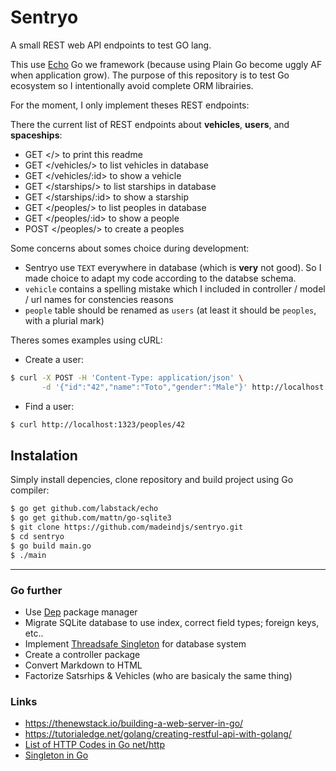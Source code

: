 # Sentryo

A small REST web API endpoints to test GO lang.

This use [Echo](https://echo.labstack.com/) Go we framework (because using Plain
Go become uggly AF when application grow). The purpose of this repository is to
test Go ecosystem so I intentionally avoid complete ORM librairies.

For the moment, I only implement theses REST endpoints:

There the current list of REST endpoints about **vehicles**, **users**, and
**spaceships**:

- GET </> to print this readme
- GET </vehicles/> to list vehicles in database
- GET </vehicles/:id> to show a vehicle
- GET </starships/> to list starships in database
- GET </starships/:id> to show a starship
- GET </peoples/> to list peoples in database
- GET </peoples/:id> to show a people
- POST </peoples/> to create a peoples

Some concerns about somes choice during development:

- Sentryo use `TEXT` everywhere in database (which is **very** not good). So I
  made choice to adapt my code according to the databse schema.
- `vehicle` contains a spelling mistake which I included in controller / model /
  url names for constencies reasons
- `people` table should be renamed as `users` (at least it should be `peoples`,
  with a plurial mark)

Theres somes examples using cURL:

- Create a user:

~~~bash
$ curl -X POST -H 'Content-Type: application/json' \
       -d '{"id":"42","name":"Toto","gender":"Male"}' http://localhost:1323/peoples/
~~~

- Find a user:

~~~bash
$ curl http://localhost:1323/peoples/42
~~~

## Instalation

Simply install depencies, clone repository and build project using Go compiler:

~~~bash
$ go get github.com/labstack/echo
$ go get github.com/mattn/go-sqlite3
$ git clone https://github.com/madeindjs/sentryo.git
$ cd sentryo
$ go build main.go
$ ./main
~~~

---

### Go further

- Use [Dep](https://golang.github.io/dep) package manager
- Migrate SQLite database to use index, correct field types; foreign keys, etc..
- Implement [Threadsafe Singleton](http://marcio.io/2015/07/singleton-pattern-in-go/)
  for database system
- Create a controller package
- Convert Markdown to HTML
- Factorize Satsrhips & Vehicles (who are basicaly the same thing)

### Links

- <https://thenewstack.io/building-a-web-server-in-go/>
- <https://tutorialedge.net/golang/creating-restful-api-with-golang/>
- [List of HTTP Codes in Go net/http](https://golang.org/src/net/http/status.go)
- [Singleton in Go](http://marcio.io/2015/07/singleton-pattern-in-go/)
